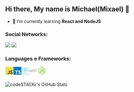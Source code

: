 ## Hi there, My name is Michael(Mixael) 👋

- 🌱 I’m currently learning **React and NodeJS**

<!--

Here are some ideas to get you started:

- 🔭 I’m currently working on ...
- 🌱 I’m currently learning ...
- 👯 I’m looking to collaborate on ...
- 🤔 I’m looking for help with ...
- 💬 Ask me about ...
- 📫 How to reach me: ...
- 😄 Pronouns: ...
- ⚡ Fun fact: ...
-->

### Social Networks:
<a href="https://www.linkedin.com/in/michael-fernandes-749522170" target="_blank"><img src="https://img.shields.io/badge/-LinkedIn-%230077B5?style=for-the-badge&logo=linkedin&logoColor=white" target="_blank"></a>
<a href="https://wa.me/5511983095151" target="_blank"><img src="https://img.shields.io/badge/WhatsApp-25D366?style=for-the-badge&logo=whatsapp&logoColor=white" target="_blank"></a>


### Languages e Frameworks:

<img align="left" alt="JavaScript" width="26px" src="https://raw.githubusercontent.com/devicons/devicon/master/icons/javascript/javascript-original.svg" />
<img align="left" alt="TypeScript" width="26px" src="https://raw.githubusercontent.com/devicons/devicon/master/icons/typescript/typescript-original.svg" />
<img align="left" alt="React" width="26px" src="https://raw.githubusercontent.com/devicons/devicon/master/icons/react/react-original-wordmark.svg" />
<img align="left" alt="Next" width="26px" src="https://raw.githubusercontent.com/devicons/devicon/master/icons/nextjs/nextjs-original-wordmark.svg"/>
<img align="left" alt="Nodejs" width="26px" src="https://raw.githubusercontent.com/devicons/devicon/master/icons/nodejs/nodejs-original.svg" />


<br><br>

<img align="left" alt="codeSTACKr's GitHub Stats" src="https://github-readme-stats.vercel.app/api/top-langs/?username=michaelMoura&hide=html&layout=compact&theme=default" />
